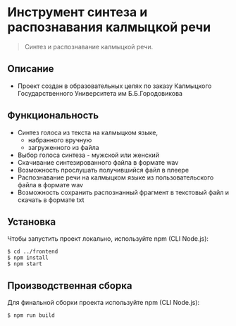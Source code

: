 # Инструмент синтеза и распознавания калмыцкой речи

> Синтез и распознавание калмыцкой речи.

## Описание

- Проект создан в образовательных целях по заказу Калмыцкого Государственного Университета им Б.Б.Городовикова

## Функциональность

- Синтез голоса из текста на калмыцком языке,
  - набранного вручную
  - загруженного из файла
- Выбор голоса синтеза - мужской или женский
- Скачивание синтезированного файла в формате wav
- Возможность прослушать получившийся файл в плеере
- Распознавание речи на калмыцком языке из пользовательского файла в формате wav
- Возможность сохранить распознанный фрагмент в текстовый файл и скачать в формате txt

## Установка

Чтобы запустить проект локально, используйте npm (CLI Node.js):

```
$ cd ../frontend
$ npm install
$ npm start
```

## Производственная сборка

Для финальной сборки проекта используйте npm (CLI Node.js):

```
$ npm run build
```
